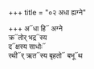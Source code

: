 +++
title = "०२ अधा ह्यग्ने"

+++
अ᳓धा हि᳓ अग्ने  
क्र᳓तोर् भद्र᳓स्य  
द᳓क्षस्य साधोः᳓  
रथी᳓र् ऋत᳓स्य बृहतो᳓ बभू᳓थ